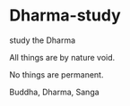 # Dharma-study
study the Dharma

All things are by nature void.

No things are permanent.

Buddha, Dharma, Sanga
